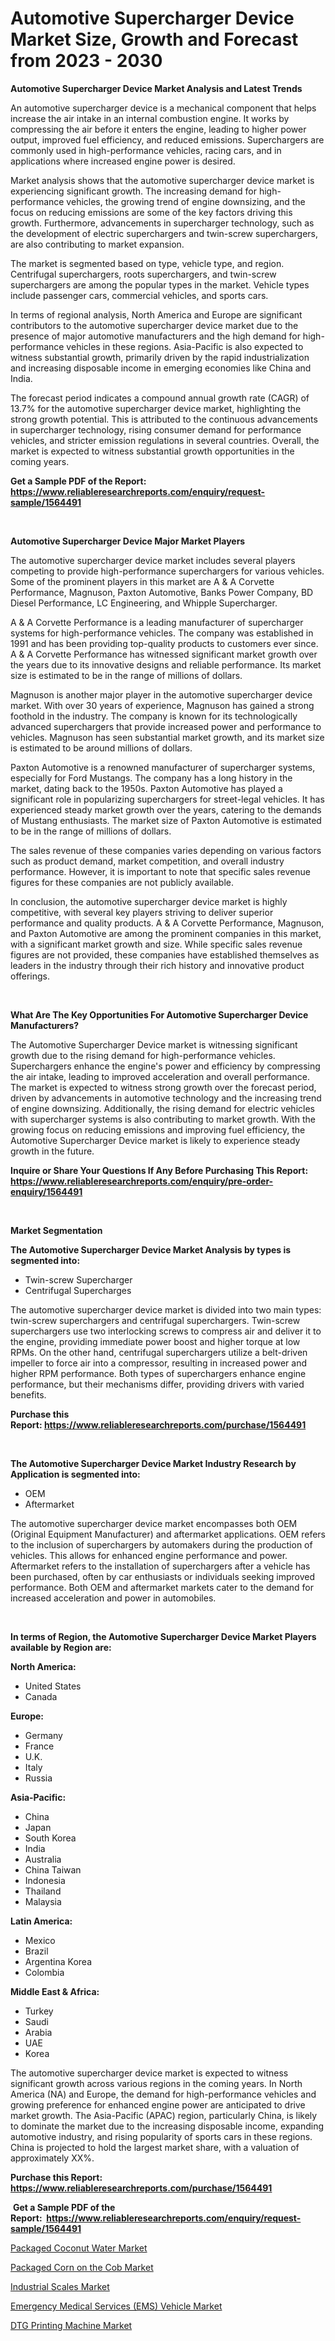 <p><h1>Automotive Supercharger Device Market Size, Growth and Forecast from 2023 - 2030</h1></p><p><strong>Automotive Supercharger Device Market Analysis and Latest Trends</strong></p>
<p><p>An automotive supercharger device is a mechanical component that helps increase the air intake in an internal combustion engine. It works by compressing the air before it enters the engine, leading to higher power output, improved fuel efficiency, and reduced emissions. Superchargers are commonly used in high-performance vehicles, racing cars, and in applications where increased engine power is desired.</p><p>Market analysis shows that the automotive supercharger device market is experiencing significant growth. The increasing demand for high-performance vehicles, the growing trend of engine downsizing, and the focus on reducing emissions are some of the key factors driving this growth. Furthermore, advancements in supercharger technology, such as the development of electric superchargers and twin-screw superchargers, are also contributing to market expansion.</p><p>The market is segmented based on type, vehicle type, and region. Centrifugal superchargers, roots superchargers, and twin-screw superchargers are among the popular types in the market. Vehicle types include passenger cars, commercial vehicles, and sports cars.</p><p>In terms of regional analysis, North America and Europe are significant contributors to the automotive supercharger device market due to the presence of major automotive manufacturers and the high demand for high-performance vehicles in these regions. Asia-Pacific is also expected to witness substantial growth, primarily driven by the rapid industrialization and increasing disposable income in emerging economies like China and India.</p><p>The forecast period indicates a compound annual growth rate (CAGR) of 13.7% for the automotive supercharger device market, highlighting the strong growth potential. This is attributed to the continuous advancements in supercharger technology, rising consumer demand for performance vehicles, and stricter emission regulations in several countries. Overall, the market is expected to witness substantial growth opportunities in the coming years.</p></p>
<p><strong>Get a Sample PDF of the Report:&nbsp; <a href="https://www.reliableresearchreports.com/enquiry/request-sample/1564491">https://www.reliableresearchreports.com/enquiry/request-sample/1564491</a></strong></p>
<p>&nbsp;</p>
<p><strong>Automotive Supercharger Device Major Market Players</strong></p>
<p><p>The automotive supercharger device market includes several players competing to provide high-performance superchargers for various vehicles. Some of the prominent players in this market are A & A Corvette Performance, Magnuson, Paxton Automotive, Banks Power Company, BD Diesel Performance, LC Engineering, and Whipple Supercharger.</p><p>A & A Corvette Performance is a leading manufacturer of supercharger systems for high-performance vehicles. The company was established in 1991 and has been providing top-quality products to customers ever since. A & A Corvette Performance has witnessed significant market growth over the years due to its innovative designs and reliable performance. Its market size is estimated to be in the range of millions of dollars.</p><p>Magnuson is another major player in the automotive supercharger device market. With over 30 years of experience, Magnuson has gained a strong foothold in the industry. The company is known for its technologically advanced superchargers that provide increased power and performance to vehicles. Magnuson has seen substantial market growth, and its market size is estimated to be around millions of dollars.</p><p>Paxton Automotive is a renowned manufacturer of supercharger systems, especially for Ford Mustangs. The company has a long history in the market, dating back to the 1950s. Paxton Automotive has played a significant role in popularizing superchargers for street-legal vehicles. It has experienced steady market growth over the years, catering to the demands of Mustang enthusiasts. The market size of Paxton Automotive is estimated to be in the range of millions of dollars.</p><p>The sales revenue of these companies varies depending on various factors such as product demand, market competition, and overall industry performance. However, it is important to note that specific sales revenue figures for these companies are not publicly available.</p><p>In conclusion, the automotive supercharger device market is highly competitive, with several key players striving to deliver superior performance and quality products. A & A Corvette Performance, Magnuson, and Paxton Automotive are among the prominent companies in this market, with a significant market growth and size. While specific sales revenue figures are not provided, these companies have established themselves as leaders in the industry through their rich history and innovative product offerings.</p></p>
<p>&nbsp;</p>
<p><strong>What Are The Key Opportunities For Automotive Supercharger Device Manufacturers?</strong></p>
<p><p>The Automotive Supercharger Device market is witnessing significant growth due to the rising demand for high-performance vehicles. Superchargers enhance the engine's power and efficiency by compressing the air intake, leading to improved acceleration and overall performance. The market is expected to witness strong growth over the forecast period, driven by advancements in automotive technology and the increasing trend of engine downsizing. Additionally, the rising demand for electric vehicles with supercharger systems is also contributing to market growth. With the growing focus on reducing emissions and improving fuel efficiency, the Automotive Supercharger Device market is likely to experience steady growth in the future.</p></p>
<p><strong>Inquire or Share Your Questions If Any Before Purchasing This Report: <a href="https://www.reliableresearchreports.com/enquiry/pre-order-enquiry/1564491">https://www.reliableresearchreports.com/enquiry/pre-order-enquiry/1564491</a></strong></p>
<p>&nbsp;</p>
<p><strong>Market Segmentation</strong></p>
<p><strong>The Automotive Supercharger Device Market Analysis by types is segmented into:</strong></p>
<p><ul><li>Twin-screw Supercharger</li><li>Centrifugal Supercharges</li></ul></p>
<p><p>The automotive supercharger device market is divided into two main types: twin-screw superchargers and centrifugal superchargers. Twin-screw superchargers use two interlocking screws to compress air and deliver it to the engine, providing immediate power boost and higher torque at low RPMs. On the other hand, centrifugal superchargers utilize a belt-driven impeller to force air into a compressor, resulting in increased power and higher RPM performance. Both types of superchargers enhance engine performance, but their mechanisms differ, providing drivers with varied benefits.</p></p>
<p><strong>Purchase this Report:&nbsp;<a href="https://www.reliableresearchreports.com/purchase/1564491">https://www.reliableresearchreports.com/purchase/1564491</a></strong></p>
<p>&nbsp;</p>
<p><strong>The Automotive Supercharger Device Market Industry Research by Application is segmented into:</strong></p>
<p><ul><li>OEM</li><li>Aftermarket</li></ul></p>
<p><p>The automotive supercharger device market encompasses both OEM (Original Equipment Manufacturer) and aftermarket applications. OEM refers to the inclusion of superchargers by automakers during the production of vehicles. This allows for enhanced engine performance and power. Aftermarket refers to the installation of superchargers after a vehicle has been purchased, often by car enthusiasts or individuals seeking improved performance. Both OEM and aftermarket markets cater to the demand for increased acceleration and power in automobiles.</p></p>
<p>&nbsp;</p>
<p><strong>In terms of Region, the Automotive Supercharger Device Market Players available by Region are:</strong></p>
<p>
    <p> <strong> North America: </strong>
        <ul>
            <li>United States</li>
            <li>Canada</li>
        </ul>
        </p> 
    <p> <strong> Europe: </strong>
        <ul>
            <li>Germany</li>
            <li>France</li>
            <li>U.K.</li>
            <li>Italy</li>
            <li>Russia</li>
        </ul>
        </p> 
    <p> <strong> Asia-Pacific: </strong>
        <ul>
            <li>China</li>
            <li>Japan</li>
            <li>South Korea</li>
            <li>India</li>
            <li>Australia</li>
            <li>China Taiwan</li>
            <li>Indonesia</li>
            <li>Thailand</li>
            <li>Malaysia</li>
        </ul>
        </p> 
    <p> <strong> Latin America: </strong>
        <ul>
            <li>Mexico</li>
            <li>Brazil</li>
            <li>Argentina Korea</li>
            <li>Colombia</li>
        </ul>
        </p> 
    <p> <strong> Middle East & Africa: </strong>
        <ul>
            <li>Turkey</li>
            <li>Saudi</li>
            <li>Arabia</li>
            <li>UAE</li>
            <li>Korea</li>
        </ul>
    </p>
    </p>
<p><p>The automotive supercharger device market is expected to witness significant growth across various regions in the coming years. In North America (NA) and Europe, the demand for high-performance vehicles and growing preference for enhanced engine power are anticipated to drive market growth. The Asia-Pacific (APAC) region, particularly China, is likely to dominate the market due to the increasing disposable income, expanding automotive industry, and rising popularity of sports cars in these regions. China is projected to hold the largest market share, with a valuation of approximately XX%.</p></p>
<p><strong>Purchase this Report: <a href="https://www.reliableresearchreports.com/purchase/1564491">https://www.reliableresearchreports.com/purchase/1564491</a></strong></p>
<p>&nbsp;<strong>Get a Sample PDF of the Report:&nbsp;&nbsp;<a href="https://www.reliableresearchreports.com/enquiry/request-sample/1564491">https://www.reliableresearchreports.com/enquiry/request-sample/1564491</a></strong></p>
<p><strong></strong></p>
<p><p><a href="https://medium.com/@markuspagac2023/packaged-coconut-water-market-size-market-outlook-and-market-forecast-2023-to-2030-d715ff606acc">Packaged Coconut Water Market</a></p><p><a href="https://medium.com/@joannebell6556/packaged-corn-on-the-cob-market-insight-market-trends-growth-forecasted-from-2023-to-2030-26abc02f31b2">Packaged Corn on the Cob Market</a></p><p><a href="https://www.linkedin.com/pulse/industrial-scales-market-size-share-amp-trends-analysis-tieye/">Industrial Scales Market</a></p><p><a href="https://github.com/FassouRP/Market-Research-Report-List-1/blob/main/emergency-medical-services-ems-vehicle-market.md">Emergency Medical Services (EMS) Vehicle Market</a></p><p><a href="https://www.linkedin.com/pulse/dtg-printing-machine-market-size-share-global-analysis-w100e/">DTG Printing Machine Market</a></p></p>